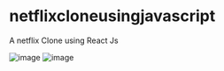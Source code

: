 # netflixcloneusingjavascript
A netflix Clone using React Js


![image](https://github.com/rishisahu8459/netflixcloneusingjavascript/assets/49360938/b8bcd482-f1bd-4660-b01d-f9e0863d160e)
![image](https://github.com/rishisahu8459/netflixcloneusingjavascript/assets/49360938/4bc8c642-a72a-4bde-9ddd-b65ce7c7466d)
